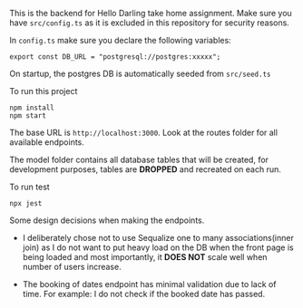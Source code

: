 This is the backend for Hello Darling take home assignment. Make sure you have `src/config.ts` as it is excluded in this repository for security reasons. 

In `config.ts` make sure you declare the following variables: 

```
export const DB_URL = "postgresql://postgres:xxxxx";
```

On startup, the postgres DB is automatically seeded from `src/seed.ts`

To run this project
```
npm install
npm start
```

The base URL is `http://localhost:3000`. Look at the routes folder for all available endpoints. 

The model folder contains all database tables that will be created, for development purposes, tables are **DROPPED** and recreated on each run. 


To run test
```
npx jest
```


Some design decisions when making the endpoints. 

- I deliberately chose not to use Sequalize one to many associations(inner join) as I do not want to put heavy load on the DB when the front page is being loaded and most importantly, it **DOES NOT** scale well when number of users increase. 

- The booking of dates endpoint has minimal validation due to lack of time. For example: I do not check if the booked date has passed. 
